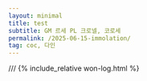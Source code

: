 ```yaml
---
layout: minimal
title: test
subtitle: GM 르세 PL 크로넬, 코로세
permalink: /2025-06-15-immolation/
tag: coc, 다인
---
```


/// {% include_relative won-log.html %}
